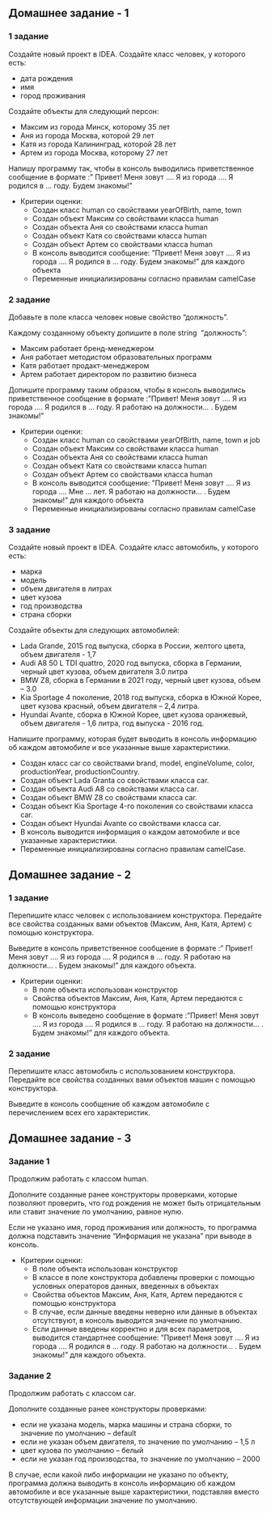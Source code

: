 ## Домашнее задание - 1

### **1 задание**

Создайте новый проект в IDEA. Создайте класс человек, у которого есть:

- дата рождения
- имя
- город проживания

Создайте объекты для следующий персон:

- Максим из города Минск, которому 35 лет
- Аня из города Москва, которой 29 лет
- Катя из города Калининград, которой 28 лет
- Артем из города Москва, которому 27 лет

Напишу программу так, чтобы в консоль выводились приветственное сообщение в формате :” Привет! Меня зовут …. Я из города …. Я родился в  … году. Будем знакомы!”

- Критерии оценки:
    - Создан класс human со свойствами yearOfBirth, name, town
    - Создан объект Максим со свойствами класса human
    - Создан объекта Аня со свойствами класса human
    - Создан объект Катя со свойствами класса human
    - Создан объект Артем со свойствами класса human
    - В консоль выводится сообщение: ”Привет! Меня зовут …. Я из города …. Я родился в  … году. Будем знакомы!” для каждого объекта
    - Переменные инициализированы согласно правилам camelCase


### **2 задание**

Добавьте в поле класса человек новые свойство “должность”.

Каждому созданному объекту допишите в поле string  “должность”:

- Максим работает бренд-менеджером
- Аня работает методистом образовательных программ
- Катя работает продакт-менеджером
- Артем работает директором по развитию бизнеса

Допишите программу таким образом, чтобы в консоль выводились приветственное сообщение в формате :”Привет! Меня зовут …. Я из города …. Я родился в  … году. Я работаю на должности… . Будем знакомы!”

- Критерии оценки:
    - Создан класс human со свойствами yearOfBirth, name, town и job
    - Создан объект Максим со свойствами класса human
    - Создан объекта Аня со свойствами класса human
    - Создан объект Катя со свойствами класса human
    - Создан объект Артем со свойствами класса human
    - В консоль выводится сообщение: ”Привет! Меня зовут …. Я из города …. Мне … лет. Я работаю на должности… . Будем знакомы!” для каждого объекта
    - Переменные инициализированы согласно правилам camelCase


### 3 **задание**

Создайте новый проект в IDEA. Создайте класс автомобиль, у которого есть:

- марка
- модель
- объем двигателя в литрах
- цвет кузова
- год производства
- страна сборки

Создайте объекты для следующих автомобилей:

- Lada Grande, 2015 год выпуска, сборка в России, желтого цвета, объем двигателя - 1,7
- Audi A8 50 L TDI quattro, 2020 год выпуска, сборка в Германии, черный цвет кузова, объем двигателя 3.0 литра
- BMW Z8, сборка в Германии в 2021 году, черный цвет кузова, объем – 3.0
- Kia Sportage 4 поколение, 2018 год выпуска, сборка в Южной Корее, цвет кузова красный, объем двигателя – 2,4 литра.
- Hyundai Avante, сборка в Южной Корее, цвет кузова оранжевый, объем двигателя - 1,6 литра, год выпуска - 2016 год.

Напишите программу, которая будет выводить в консоль информацию об каждом автомобиле и все указанные выше характеристики.

- Создан класс car со свойствами brand, model, engineVolume, color, productionYear, productionCountry.
- Создан объект Lada Granta со свойствами класса car.
- Создан объекта Audi A8 со свойствами класса car.
- Создан объект BMW Z8 со свойствами класса car.
- Создан объект Kia Sportage 4-го поколения со свойствами класса car.
- Создан объект Hyundai Avante со свойствами класса car.
- В консоль выводится информация о каждом автомобиле и все указанные характеристики.
- Переменные инициализированы согласно правилам camelCase.

## Домашнее задание - 2

### **1 задание**

Перепишите класс человек с использованием конструктора. Передайте все свойства созданных вами объектов (Максим, Аня, Катя, Артем) с помощью конструктора.

Выведите в консоль приветственное сообщение в формате :” Привет! Меня зовут …. Я из города …. Я родился в  … году. Я работаю на должности… . Будем знакомы!” для каждого объекта.

- Критерии оценки:
    - В поле объекта использован конструктор
    - Свойства объектов Максим, Аня, Катя, Артем передаются с помощью конструктора
    - В консоль выведено сообщение в формате :”Привет! Меня зовут …. Я из города …. Я родился в  … году. Я работаю на должности… . Будем знакомы!” для каждого объекта.

### 2 **задание**

Перепишите класс автомобиль с использованием конструктора. Передайте все свойства созданных вами объектов машин с помощью конструктора.

Выведите в консоль сообщение об каждом автомобиле с перечислением всех его характеристик.

## Домашнее задание - 3

### Задание 1

Продолжим работать с классом human.

Дополните созданные ранее конструкторы проверками, которые позволяют проверить, что год рождения не может быть отрицательным или ставит значение по умолчанию, равное нулю.

Если не указано имя, город проживания или должность, то программа должна подставить значение “Информация не указана” при выводе в консоль.

- Критерии оценки:
    - В поле объекта использован конструктор
    - В классе в поле конструктора добавлены проверки с помощью условных операторов данных, введенных в объектах
    - Свойства объектов Максим, Аня, Катя, Артем передаются с помощью конструктора
    - В случае, если данные введены неверно или данные в объектах отсутствуют, в консоль выводится значение по умолчанию.
    - Если данные введены корректно и для всех параметров, выводится стандартнее сообщение: ”Привет! Меня зовут …. Я из города …. Я родился в  … году. Я работаю на должности… . Будем знакомы!” для каждого объекта.

### Задание 2

Продолжим работать с классом car.

Дополните созданные ранее конструкторы проверками:

- если не указана модель, марка машины и страна сборки, то значение по умолчанию – default
- если не указан объем двигателя, то значение по умолчанию – 1,5 л
- цвет кузова по умолчанию – белый
- если не указан год производства, то значение по умолчанию – 2000

В случае, если какой либо информации не указано по объекту, программа должна  выводить в консоль информацию об каждом автомобиле и все указанные выше характеристики, подставляя вместо отсутствующей информации значение по умолчанию.
